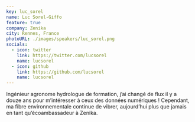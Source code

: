```yaml
---
key: luc_sorel
name: Luc Sorel-Giffo
feature: true
company: Zenika
city: Rennes, France
photoURL: ./images/speakers/luc_sorel.png
socials:
  - icon: twitter
    link: https://twitter.com/lucsorel
    name: lucsorel
  - icon: github
    link: https://github.com/lucsorel
    name: lucsorel
---
```


Ingénieur agronome hydrologue de formation, j’ai changé de flux il y a douze ans pour m’intéresser à ceux des données numériques ! Cependant, ma fibre environnementale continue de vibrer, aujourd’hui
plus que jamais en tant qu’écoambassadeur à Zenika.